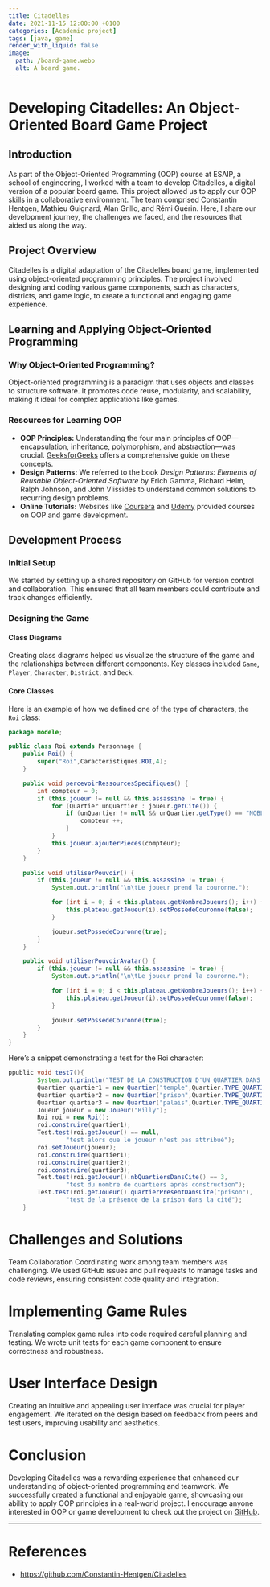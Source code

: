 ```yaml
---
title: Citadelles
date: 2021-11-15 12:00:00 +0100
categories: [Academic project]
tags: [java, game]
render_with_liquid: false
image:
  path: /board-game.webp
  alt: A board game.
---
```


# Developing Citadelles: An Object-Oriented Board Game Project

## Introduction

As part of the Object-Oriented Programming (OOP) course at ESAIP, a school of engineering, I worked with a team to develop Citadelles, a digital version of a popular board game. This project allowed us to apply our OOP skills in a collaborative environment. The team comprised Constantin Hentgen, Mathieu Guignard, Alan Grillo, and Rémi Guérin. Here, I share our development journey, the challenges we faced, and the resources that aided us along the way.

## Project Overview

Citadelles is a digital adaptation of the Citadelles board game, implemented using object-oriented programming principles. The project involved designing and coding various game components, such as characters, districts, and game logic, to create a functional and engaging game experience.

## Learning and Applying Object-Oriented Programming

### Why Object-Oriented Programming?

Object-oriented programming is a paradigm that uses objects and classes to structure software. It promotes code reuse, modularity, and scalability, making it ideal for complex applications like games.

### Resources for Learning OOP

- **OOP Principles:** Understanding the four main principles of OOP—encapsulation, inheritance, polymorphism, and abstraction—was crucial. [GeeksforGeeks](https://www.geeksforgeeks.org/object-oriented-programming-oops-concept-in-java/) offers a comprehensive guide on these concepts.
- **Design Patterns:** We referred to the book _Design Patterns: Elements of Reusable Object-Oriented Software_ by Erich Gamma, Richard Helm, Ralph Johnson, and John Vlissides to understand common solutions to recurring design problems.
- **Online Tutorials:** Websites like [Coursera](https://www.coursera.org/) and [Udemy](https://www.udemy.com/) provided courses on OOP and game development.

## Development Process

### Initial Setup

We started by setting up a shared repository on GitHub for version control and collaboration. This ensured that all team members could contribute and track changes efficiently.

### Designing the Game

#### Class Diagrams

Creating class diagrams helped us visualize the structure of the game and the relationships between different components. Key classes included `Game`, `Player`, `Character`, `District`, and `Deck`.

#### Core Classes

Here is an example of how we defined one of the type of characters, the `Roi` class:

```java
package modele;

public class Roi extends Personnage {
	public Roi() {
		super("Roi",Caracteristiques.ROI,4);
	}

	public void percevoirRessourcesSpecifiques() {
		int compteur = 0;
		if (this.joueur != null && this.assassine != true) {
			for (Quartier unQuartier : joueur.getCite()) {
				if (unQuartier != null && unQuartier.getType() == "NOBLE") {
					compteur ++;
				}
			}
			this.joueur.ajouterPieces(compteur);
		}
	}

	public void utiliserPouvoir() {
		if (this.joueur != null && this.assassine != true) {
			System.out.println("\n\tLe joueur prend la couronne.");

			for (int i = 0; i < this.plateau.getNombreJoueurs(); i++) {
				this.plateau.getJoueur(i).setPossedeCouronne(false);
			}

			joueur.setPossedeCouronne(true);
		}
	}

	public void utiliserPouvoirAvatar() {
		if (this.joueur != null && this.assassine != true) {
			System.out.println("\n\tLe joueur prend la couronne.");

			for (int i = 0; i < this.plateau.getNombreJoueurs(); i++) {
				this.plateau.getJoueur(i).setPossedeCouronne(false);
			}

			joueur.setPossedeCouronne(true);
		}
	}
}
```

Here’s a snippet demonstrating a test for the Roi character:

```java
ppublic void test7(){
		System.out.println("TEST DE LA CONSTRUCTION D'UN QUARTIER DANS LA CITE DU JOUEUR");
		Quartier quartier1 = new Quartier("temple",Quartier.TYPE_QUARTIERS[0],1);
		Quartier quartier2 = new Quartier("prison",Quartier.TYPE_QUARTIERS[1],2);
		Quartier quartier3 = new Quartier("palais",Quartier.TYPE_QUARTIERS[2],5);
		Joueur joueur = new Joueur("Billy");
		Roi roi = new Roi();
		roi.construire(quartier1);
		Test.test(roi.getJoueur() == null,
				"test alors que le joueur n'est pas attribué");
		roi.setJoueur(joueur);
		roi.construire(quartier1);
		roi.construire(quartier2);
		roi.construire(quartier3);
		Test.test(roi.getJoueur().nbQuartiersDansCite() == 3,
				"test du nombre de quartiers après construction");
		Test.test(roi.getJoueur().quartierPresentDansCite("prison"),
				"test de la présence de la prison dans la cité");
	}
```

# Challenges and Solutions

Team Collaboration
Coordinating work among team members was challenging. We used GitHub issues and pull requests to manage tasks and code reviews, ensuring consistent code quality and integration.

# Implementing Game Rules

Translating complex game rules into code required careful planning and testing. We wrote unit tests for each game component to ensure correctness and robustness.

# User Interface Design

Creating an intuitive and appealing user interface was crucial for player engagement. We iterated on the design based on feedback from peers and test users, improving usability and aesthetics.

# Conclusion

Developing Citadelles was a rewarding experience that enhanced our understanding of object-oriented programming and teamwork. We successfully created a functional and enjoyable game, showcasing our ability to apply OOP principles in a real-world project. I encourage anyone interested in OOP or game development to check out the project on [GitHub](https://github.com/Constantin-Hentgen/Citadelles).

---

# References

- https://github.com/Constantin-Hentgen/Citadelles
